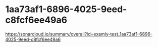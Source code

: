 # 1aa73af1-6896-4025-9eed-c8fcf6ee49a6
https://sonarcloud.io/summary/overall?id=examly-test_1aa73af1-6896-4025-9eed-c8fcf6ee49a6
